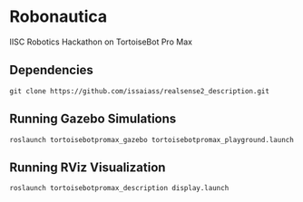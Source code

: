 # Robonautica
IISC Robotics Hackathon on TortoiseBot Pro Max 

## Dependencies
```
git clone https://github.com/issaiass/realsense2_description.git
```

## Running Gazebo Simulations
``` 
roslaunch tortoisebotpromax_gazebo tortoisebotpromax_playground.launch
```
## Running RViz Visualization
``` 
roslaunch tortoisebotpromax_description display.launch
```
